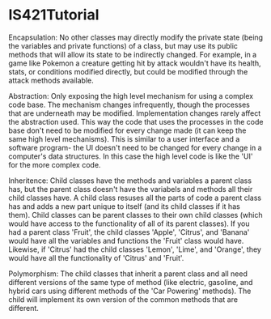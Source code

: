 # IS421Tutorial
Encapsulation:
No other classes may directly modify the private state (being the variables and private functions) of a class, but may use its public methods that will allow its state to be indirectly changed. For example, in a game like Pokemon a creature getting hit by attack wouldn't have its health, stats, or conditions modified directly, but could be modified through the attack methods available.

Abstraction:
Only exposing the high level mechanism for using a complex code base. The mechanism changes infrequently, though the processes that are underneath may be modified. Implementation changes rarely affect the abstraction used. This way the code that uses the processes in the code base don't need to be modified for every change made (it can keep the same high level mechanisms). This is similar to a user interface and a software program- the UI doesn't need to be changed for every change in a computer's data structures. In this case the high level code is like the 'UI' for the more complex code.

Inheritence:
Child classes have the methods and variables a parent class has, but the parent  class doesn't have the variabels and methods all their child classes have. A child class resuses all the parts of code a parent class has and adds a new part unique to itself (and its child classes if it has them). Child classes can be parent classes to their own child classes (which would have access to the functionality of all of its parent classes). If you had a parent class 'Fruit', the child classes 'Apple', 'Citrus', and 'Banana' would have all the variables and functions the 'Fruit' class would have. Likewise, if 'Citrus' had the child classes 'Lemon', 'Lime', and 'Orange', they would have all the functionality of 'Citrus' and 'Fruit'.

Polymorphism:
The child classes that inherit a parent class and all need different versions of the same type of method (like electric, gasoline, and hybrid cars using different methods of the 'Car Powering' methods). The child will implement its own version of the common methods that are different.
